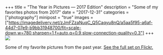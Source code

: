 +++
title = "The Year in Pictures — 2017 Edition"
description = "Some of my favorites photos from 2017"
date = "2017-12-31"
categories = ["photography"]
minipost = "true"
images = ["https://imagedelivery.net/zJmFZzaNuqC_Q5Caqyu8nQ/a5aa5f95-a6af-44d7-07e9-b9bb31948700/fit=scale-down,w=780,sharpen=1,f=auto,q=0.9,slow-connection-quality=0.3"]
+++
![](https://imagedelivery.net/zJmFZzaNuqC_Q5Caqyu8nQ/a5aa5f95-a6af-44d7-07e9-b9bb31948700/fit=scale-down,w=780,sharpen=1,f=auto,q=0.9,slow-connection-quality=0.3)

Some of my favorite pictures from the past year. [See the full set on Flickr.](https://www.flickr.com/photos/75738497@N00/sets/72157688929748362)
